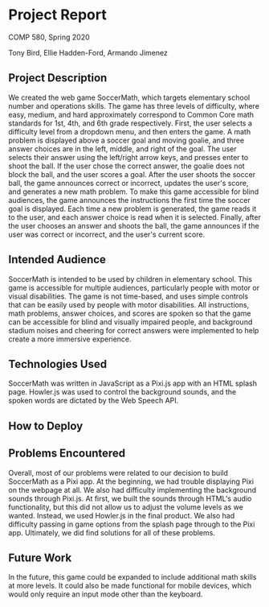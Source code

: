 # Project Report
COMP 580, Spring 2020

Tony Bird, Ellie Hadden-Ford, Armando Jimenez

## Project Description
We created the web game SoccerMath, which targets elementary school number and operations skills. The game has three levels of difficulty, where easy, medium, and hard approximately correspond to Common Core math standards for 1st, 4th, and 6th grade respectively. 
First, the user selects a difficulty level from a dropdown menu, and then enters the game. A math problem is displayed above a soccer goal and moving goalie, and three answer choices are in the left, middle, and right of the goal. The user selects their answer using the left/right arrow keys, and presses enter to shoot the ball. If the user chose the correct answer, the goalie does not block the ball, and the user scores a goal. After the user shoots the soccer ball, the game announces correct or incorrect, updates the user's score, and generates a new math problem.
To make this game accessible for blind audiences, the game announces the instructions the first time the soccer goal is displayed. Each time a new problem is generated, the game reads it to the user, and each answer choice is read when it is selected. Finally, after the user chooses an answer and shoots the ball, the game announces if the user was correct or incorrect, and the user's current score.
## Intended Audience
SoccerMath is intended to be used by children in elementary school. This game is accessible for multiple audiences, particularly people with motor or visual disabilities. The game is not time-based, and uses simple controls that can be easily used by people with motor disabilities. All instructions, math problems, answer choices, and scores are spoken so that the game can be accessible for blind and visually impaired people, and background stadium noises and cheering for correct answers were implemented to help create a more immersive experience. 
## Technologies Used
SoccerMath was written in JavaScript as a Pixi.js app with an HTML splash page. Howler.js was used to control the background sounds, and the spoken words are dictated by the Web Speech API.
## How to Deploy

## Problems Encountered
Overall, most of our problems were related to our decision to build SoccerMath as a Pixi app. At the beginning, we had trouble displaying Pixi on the webpage at all. We also had difficulty implementing the background sounds through Pixi.js. At first, we built the sounds through HTML's audio functionality, but this did not allow us to adjust the volume levels as we wanted. Instead, we used Howler.js in the final product. We also had difficulty passing in game options from the splash page through to the Pixi app. Ultimately, we did find solutions for all of these problems. 
## Future Work
In the future, this game could be expanded to include additional math skills at more levels. It could also be made functional for mobile devices, which would only require an input mode other than the keyboard. 
